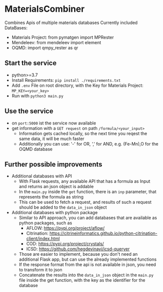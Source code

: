# MaterialsCombiner
Combines Apis of multiple materials databases
Currently included DataBases: 
- Materials Project: from pymatgen import MPRester
- Mendeleev: from mendeleev import element
- OQMD: import qmpy_rester as qr

##  Start the service
- python>=3.7
- Install Requirements: `pip install ./requirements.txt`
- Add `.env` File on root directory, with the Key for Materials Project: `MP_KEY=<your_key>`
- Run with `python3 main.py`

## Use the service
- on `port:5000` ist the service now available
- get information with a `GET request` on path `/formula/<your_input>`
  - Information gets cached locally, so the next time you reqest the same data, it will be much faster
  - Additionally you can use: '-' for OR, ',' for AND, e.g. (Fe-Mn),O for the OQMD database
  
  
## Further possible improvements
- Additional databases with API
  - With Flask requests, any available API that has a formula as Input and returns an json object is addable
  - In the `main.py` inside the `get` function, there is an `inp` parameter, that represents the formula as string
  - This can be used to fetch a request, and results of such a request should be added to the `data_in_json` object 
- Additional databases with python package
  - Similar to API approach, you can add databases that are available as python packages, such as
    - AFLOW: https://pypi.org/project/aflow/
    - Citrination: https://citrineinformatics.github.io/python-citrination-client/index.html
    - COD: https://pypi.org/project/crystals/
    - ICSD: https://github.com/hegdevinayi/icsd-queryer
  - Those are easier to implement, because you don't need an additional Flask app, but can use the already implemented functions
  - If the response format from the api is not available in json, you need to transform it to json
  - Concatenate the results into the `data_in_json` object in the `main.py` file inside the get function, with the key as the identifier for the database
